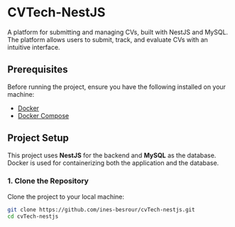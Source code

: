 # CVTech-NestJS

A platform for submitting and managing CVs, built with NestJS and MySQL. The platform allows users to submit, track, and evaluate CVs with an intuitive interface.

## Prerequisites

Before running the project, ensure you have the following installed on your machine:
- [Docker](https://www.docker.com/get-started)
- [Docker Compose](https://docs.docker.com/compose/install/)

## Project Setup

This project uses **NestJS** for the backend and **MySQL** as the database. Docker is used for containerizing both the application and the database.

### 1. Clone the Repository

Clone the project to your local machine:

```bash
git clone https://github.com/ines-besrour/cvTech-nestjs.git
cd cvTech-nestjs
